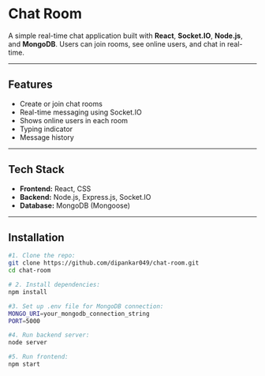 # Chat Room

A simple real-time chat application built with **React**, **Socket.IO**, **Node.js**, and **MongoDB**. Users can join rooms, see online users, and chat in real-time.

---

## Features

- Create or join chat rooms
- Real-time messaging using Socket.IO
- Shows online users in each room
- Typing indicator
- Message history 

---

## Tech Stack

- **Frontend:** React, CSS
- **Backend:** Node.js, Express.js, Socket.IO
- **Database:** MongoDB (Mongoose)

---

## Installation

```bash
#1. Clone the repo:
git clone https://github.com/dipankar049/chat-room.git
cd chat-room

# 2. Install dependencies:
npm install

#3. Set up .env file for MongoDB connection:
MONGO_URI=your_mongodb_connection_string
PORT=5000

#4. Run backend server:
node server

#5. Run frontend:
npm start

```
